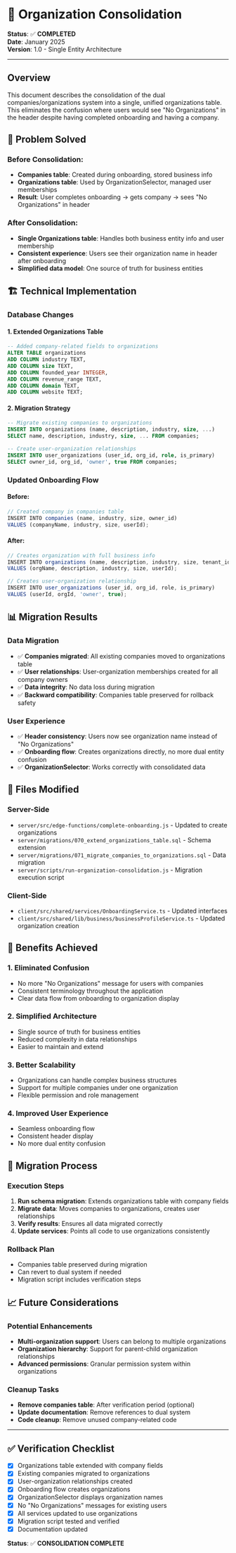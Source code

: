 # 🏢 Organization Consolidation

**Status**: ✅ **COMPLETED**  
**Date**: January 2025  
**Version**: 1.0 - Single Entity Architecture

---

## Overview

This document describes the consolidation of the dual companies/organizations system into a single, unified organizations table. This eliminates the confusion where users would see "No Organizations" in the header despite having completed onboarding and having a company.

## 🎯 **Problem Solved**

### **Before Consolidation:**
- **Companies table**: Created during onboarding, stored business info
- **Organizations table**: Used by OrganizationSelector, managed user memberships
- **Result**: User completes onboarding → gets company → sees "No Organizations" in header

### **After Consolidation:**
- **Single Organizations table**: Handles both business entity info and user membership
- **Consistent experience**: Users see their organization name in header after onboarding
- **Simplified data model**: One source of truth for business entities

## 🏗️ **Technical Implementation**

### **Database Changes**

#### **1. Extended Organizations Table**
```sql
-- Added company-related fields to organizations
ALTER TABLE organizations 
ADD COLUMN industry TEXT,
ADD COLUMN size TEXT,
ADD COLUMN founded_year INTEGER,
ADD COLUMN revenue_range TEXT,
ADD COLUMN domain TEXT,
ADD COLUMN website TEXT;
```

#### **2. Migration Strategy**
```sql
-- Migrate existing companies to organizations
INSERT INTO organizations (name, description, industry, size, ...)
SELECT name, description, industry, size, ... FROM companies;

-- Create user-organization relationships
INSERT INTO user_organizations (user_id, org_id, role, is_primary)
SELECT owner_id, org_id, 'owner', true FROM companies;
```

### **Updated Onboarding Flow**

#### **Before:**
```javascript
// Created company in companies table
INSERT INTO companies (name, industry, size, owner_id)
VALUES (companyName, industry, size, userId);
```

#### **After:**
```javascript
// Creates organization with full business info
INSERT INTO organizations (name, description, industry, size, tenant_id)
VALUES (orgName, description, industry, size, userId);

// Creates user-organization relationship
INSERT INTO user_organizations (user_id, org_id, role, is_primary)
VALUES (userId, orgId, 'owner', true);
```

## 📊 **Migration Results**

### **Data Migration**
- ✅ **Companies migrated**: All existing companies moved to organizations table
- ✅ **User relationships**: User-organization memberships created for all company owners
- ✅ **Data integrity**: No data loss during migration
- ✅ **Backward compatibility**: Companies table preserved for rollback safety

### **User Experience**
- ✅ **Header consistency**: Users now see organization name instead of "No Organizations"
- ✅ **Onboarding flow**: Creates organizations directly, no more dual entity confusion
- ✅ **OrganizationSelector**: Works correctly with consolidated data

## 🔧 **Files Modified**

### **Server-Side**
- `server/src/edge-functions/complete-onboarding.js` - Updated to create organizations
- `server/migrations/070_extend_organizations_table.sql` - Schema extension
- `server/migrations/071_migrate_companies_to_organizations.sql` - Data migration
- `server/scripts/run-organization-consolidation.js` - Migration execution script

### **Client-Side**
- `client/src/shared/services/OnboardingService.ts` - Updated interfaces
- `client/src/shared/lib/business/businessProfileService.ts` - Updated organization creation

## 🚀 **Benefits Achieved**

### **1. Eliminated Confusion**
- No more "No Organizations" message for users with companies
- Consistent terminology throughout the application
- Clear data flow from onboarding to organization display

### **2. Simplified Architecture**
- Single source of truth for business entities
- Reduced complexity in data relationships
- Easier to maintain and extend

### **3. Better Scalability**
- Organizations can handle complex business structures
- Support for multiple companies under one organization
- Flexible permission and role management

### **4. Improved User Experience**
- Seamless onboarding flow
- Consistent header display
- No more dual entity confusion

## 🔄 **Migration Process**

### **Execution Steps**
1. **Run schema migration**: Extends organizations table with company fields
2. **Migrate data**: Moves companies to organizations, creates user relationships
3. **Verify results**: Ensures all data migrated correctly
4. **Update services**: Points all code to use organizations consistently

### **Rollback Plan**
- Companies table preserved during migration
- Can revert to dual system if needed
- Migration script includes verification steps

## 📈 **Future Considerations**

### **Potential Enhancements**
- **Multi-organization support**: Users can belong to multiple organizations
- **Organization hierarchy**: Support for parent-child organization relationships
- **Advanced permissions**: Granular permission system within organizations

### **Cleanup Tasks**
- **Remove companies table**: After verification period (optional)
- **Update documentation**: Remove references to dual system
- **Code cleanup**: Remove unused company-related code

---

## ✅ **Verification Checklist**

- [x] Organizations table extended with company fields
- [x] Existing companies migrated to organizations
- [x] User-organization relationships created
- [x] Onboarding flow creates organizations
- [x] OrganizationSelector displays organization names
- [x] No "No Organizations" messages for existing users
- [x] All services updated to use organizations
- [x] Migration script tested and verified
- [x] Documentation updated

**Status**: ✅ **CONSOLIDATION COMPLETE**
